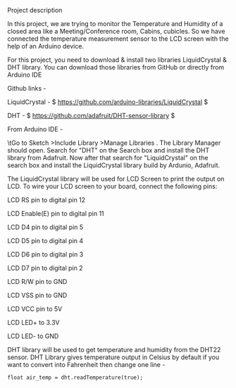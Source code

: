 Project description

In this project, we are trying to monitor the Temperature and Humidity of a closed area like a Meeting/Conference room, Cabins, cubicles. So we have connected the temperature measurement sensor to the LCD screen with the help of an Arduino device. 

For this project, you need to download & install two libraries LiquidCrystal & DHT library. You can download those libraries from GitHub or directly from Arduino IDE 

Github links - 

LiquidCrystal - $ https://github.com/arduino-libraries/LiquidCrystal $ 

DHT - $ https://github.com/adafruit/DHT-sensor-library $ 

From Arduino IDE - 

\tGo to Sketch >Include Library >Manage Libraries . The Library Manager should open. Search for "DHT" on the Search box and install the DHT library from Adafruit. Now after that search for "LiquidCrystal" on the search box and install the LiquidCrystal library build by Ardunio, Adafruit. 

The LiquidCrystal library will be used for LCD Screen to print the output on LCD. To wire your LCD screen to your board, connect the following pins: 

LCD RS pin to digital pin 12 

LCD Enable(E) pin to digital pin 11 

LCD D4 pin to digital pin 5 

LCD D5 pin to digital pin 4 

LCD D6 pin to digital pin 3 

LCD D7 pin to digital pin 2 

LCD R/W pin to GND 

LCD VSS pin to GND 

LCD VCC pin to 5V 

LCD LED+ to 3.3V 

LCD LED- to GND 

DHT library will be used to get temperature and humidity from the DHT22 sensor. DHT Library gives temperature output in Celsius by default if you want to convert into Fahrenheit then change one line - 

	float air_temp = dht.readTemperature(true); 
